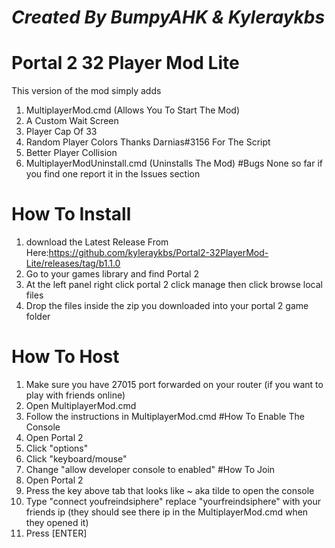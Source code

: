 # ***Created By BumpyAHK & Kyleraykbs***

# Portal 2 32 Player Mod Lite

This version of the mod simply adds
1. MultiplayerMod.cmd (Allows You To Start The Mod)
2. A Custom Wait Screen
3. Player Cap Of 33
4. Random Player Colors Thanks Darnias#3156 For The Script
5. Better Player Collision
6. MultiplayerModUninstall.cmd (Uninstalls The Mod)
#Bugs
None so far if you find one report it in the Issues section

# How To Install
1. download the Latest Release From Here:https://github.com/kyleraykbs/Portal2-32PlayerMod-Lite/releases/tag/b1.1.0
2. Go to your games library and find Portal 2
3. At the left panel right click portal 2 click manage then click browse local files
4. Drop the files inside the zip you downloaded into your portal 2 game folder
# How To Host
1. Make sure you have 27015 port forwarded on your router (if you want to play with friends online)
2. Open MultiplayerMod.cmd
3. Follow the instructions in MultiplayerMod.cmd
#How To Enable The Console
1. Open Portal 2
2. Click "options"
3. Click "keyboard/mouse"
4. Change "allow developer console to enabled"
#How To Join
1. Open Portal 2 
2. Press the key above tab that looks like ~ aka tilde to open the console
3. Type "connect youfreindsiphere" replace "yourfreindsiphere" with your friends ip (they should see there ip in the MultiplayerMod.cmd when they opened it)
4. Press [ENTER]
